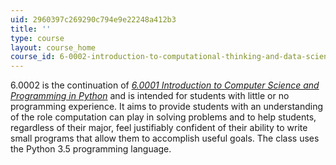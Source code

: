 ```yaml
---
uid: 2960397c269290c794e9e22248a412b3
title: ''
type: course
layout: course_home
course_id: 6-0002-introduction-to-computational-thinking-and-data-science-fall-2016
---
```

6.0002 is the continuation of _[6.0001 Introduction to Computer Science and Programming in Python](/courses/6-0001-introduction-to-computer-science-and-programming-in-python-fall-2016/)_ and is intended for students with little or no programming experience. It aims to provide students with an understanding of the role computation can play in solving problems and to help students, regardless of their major, feel justifiably confident of their ability to write small programs that allow them to accomplish useful goals. The class uses the Python 3.5 programming language.
